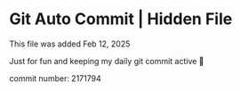 # Git Auto Commit | Hidden File

This file was added Feb 12, 2025

Just for fun and keeping my daily git commit active 🤪

commit number: 2171794
